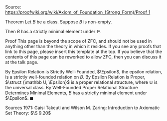 # 

Source: https://proofwiki.org/wiki/Axiom_of_Foundation_(Strong_Form)/Proof_1

Theorem
Let $B$ be a class.
Suppose $B$ is non-empty.

Then $B$ has a strictly minimal element under $\in$.


Proof
 This page is beyond the scope of ZFC, and should not be used in anything other than the theory in which it resides.
If you see any proofs that link to this page, please insert this template at the top.
If you believe that the contents of this page can be reworked to allow ZFC, then you can discuss it at the talk page.

By Epsilon Relation is Strictly Well-Founded, $\Epsilon$, the epsilon relation, is a strictly well-founded relation on $B$.
By Epsilon Relation is Proper, $\struct {\mathbb U, \Epsilon}$ is a proper relational structure, where $\mathbb U$ is the universal class.
By Well-Founded Proper Relational Structure Determines Minimal Elements, $B$ has a strictly minimal element under $\Epsilon$.
$\blacksquare$


Sources
1971: Gaisi Takeuti and Wilson M. Zaring: Introduction to Axiomatic Set Theory: $\S 9.20$




